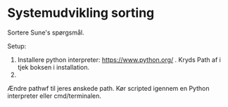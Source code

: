 # Systemudvikling sorting
 Sortere Sune's spørgsmål.
 
 Setup:
 
 1. Installere python interpreter: https://www.python.org/ . Kryds Path af i tjek boksen i installation.
 2. 
 
 Ændre pathwf til jeres ønskede path. Kør scripted igennem en Python interpreter eller cmd/terminalen.
 

